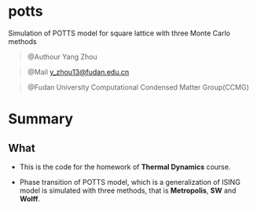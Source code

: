 # potts

Simulation of POTTS model for square lattice with three Monte Carlo methods

> @Authour Yang Zhou

> @Mail  y_zhou13@fudan.edu.cn

> @Fudan University Computational Condensed Matter Group(CCMG)

# Summary

## What

- This is the code for the homework of **Thermal Dynamics** course.

- Phase transition of POTTS model, which is a generalization of ISING model is simulated with three methods, that is **Metropolis**, **SW** and  **Wolff**.


